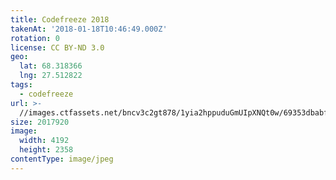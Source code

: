 ```yaml
---
title: Codefreeze 2018
takenAt: '2018-01-18T10:46:49.000Z'
rotation: 0
license: CC BY-ND 3.0
geo:
  lat: 68.318366
  lng: 27.512822
tags:
  - codefreeze
url: >-
  //images.ctfassets.net/bncv3c2gt878/1yia2hppuduGmUIpXNQt0w/69353dbabfb4ebd7960a982955d27533/codefreeze-2018_25929169978_o
size: 2017920
image:
  width: 4192
  height: 2358
contentType: image/jpeg
---
```


